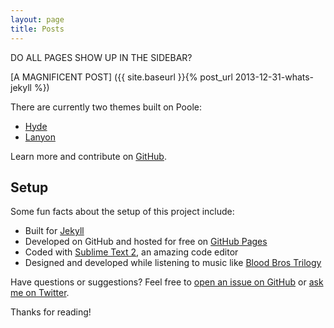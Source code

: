 ```yaml
---  
layout: page  
title: Posts  
---  
```


<p class="message">  
    DO ALL PAGES SHOW UP IN THE SIDEBAR?  
</p>  

[A MAGNIFICENT POST] ({{ site.baseurl }}{% post_url 2013-12-31-whats-jekyll %})  

There are currently two themes built on Poole:  

* [Hyde](http://hyde.getpoole.com)  
* [Lanyon](http://lanyon.getpoole.com)  

Learn more and contribute on [GitHub](https://github.com/poole).  

## Setup  

Some fun facts about the setup of this project include:  

* Built for [Jekyll](http://jekyllrb.com)  
* Developed on GitHub and hosted for free on [GitHub Pages](https://pages.github.com)  
* Coded with [Sublime Text 2](http://sublimetext.com), an amazing code editor  
* Designed and developed while listening to music like [Blood Bros Trilogy](https://soundcloud.com/maddecent/sets/blood-bros-series)  

Have questions or suggestions? Feel free to [open an issue on GitHub](https://github.com/poole/issues/new) or [ask me on Twitter](https://twitter.com/mdo).  

Thanks for reading!  
